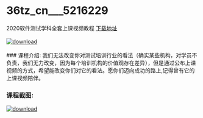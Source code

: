 # 36tz_cn___5216229
2020软件测试学科全套上课视频教程
[下载地址](http://www.36tz.cn/article/5216229 "下载地址")
<br/></br>[![download](http://36tz.cn/muke_img/2020_11_2-59-300x247.png "下载地址")](http://www.36tz.cn/article/5216229 "下载地址")
<br/></br>### 课程介绍:
我们无法改变你对测试培训行业的看法（确实某些机构，对学员不负责，我们无力改变，因为每个培训机构的价值观存在差异），但是通过公布上课视频的方式，希望能改变你们对它的看法。愿你们迈向成功的路上,记得曾有它的上课视频陪伴。

### 课程截图:
[![download](http://36tz.cn/muke_img/2020_11_1-59.png "下载地址")](http://www.36tz.cn/article/5216229 "下载地址")
